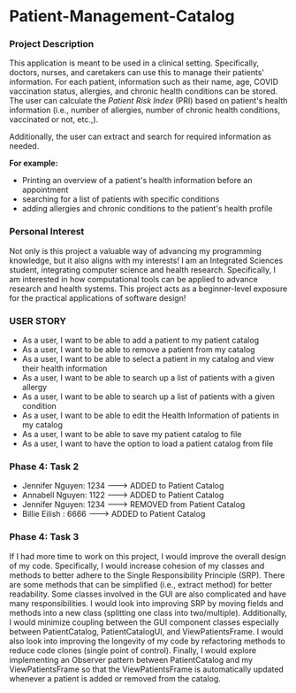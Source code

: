 # Patient-Management-Catalog
### Project Description 

This application is meant to be used in a clinical setting. Specifically,
doctors, nurses, and caretakers can use this to manage their patients'
information. For each patient, information such as their name, age,
COVID vaccination status, allergies, and chronic health
conditions can be stored. The user can calculate the
*Patient Risk Index* (PRI) based on patient's health information
(i.e., number of allergies, number of chronic health conditions, vaccinated or not, etc.,).

Additionally, the user can extract and search for required information as needed.

**For example:**
- Printing an overview of a patient's health information before an appointment
- searching for a list of patients with specific conditions
- adding allergies and chronic conditions to the patient's health profile 

### Personal Interest

Not only is this project a valuable way of advancing my programming knowledge, but
it also aligns with my interests! I am an Integrated Sciences student, integrating
computer science and health research. Specifically, I am interested in how
computational tools can be applied to advance research and health systems. This
project acts as a beginner-level exposure for the practical applications of software design!

### USER STORY 
- As a user, I want to be able to add a patient to my patient catalog
- As a user, I want to be able to remove a patient from my catalog
- As a user, I want to be able to select a patient in my catalog and view their health information
- As a user, I want to be able to search up a list of patients with a given allergy 
- As a user, I want to be able to search up a list of patients with a given condition 
- As a user, I want to be able to edit the Health Information of patients in my catalog 
- As a user, I want to be able to save my patient catalog to file
- As a user, I want to have the option to load a patient catalog from file

### Phase 4: Task 2
- Jennifer Nguyen: 1234 ---> ADDED to Patient Catalog
- Annabell Nguyen: 1122 ---> ADDED to Patient Catalog
- Jennifer Nguyen: 1234 ---> REMOVED from Patient Catalog
- Billie Eilish : 6666 ---> ADDED to Patient Catalog

### Phase 4: Task 3
If I had more time to work on this project, I would improve the overall design of my code. 
Specifically, I would increase cohesion of my classes and methods to
better adhere to the Single Responsibility Principle (SRP). There are
some methods that can be simplified (i.e., extract method) for better readability. Some classes involved in the
GUI are also complicated and have many responsibilities. I would look into improving SRP by
moving fields and methods into a new class (splitting one class into two/multiple).
Additionally, I would minimize coupling between the GUI component classes especially
between PatientCatalog, PatientCatalogUI, and ViewPatientsFrame. I would also 
look into improving the longevity of my code by refactoring methods to reduce 
code clones (single point of control). Finally, I would explore implementing an Observer pattern between
PatientCatalog and my ViewPatientsFrame so that the ViewPatientsFrame is automatically updated
whenever a patient is added or removed from the catalog.
